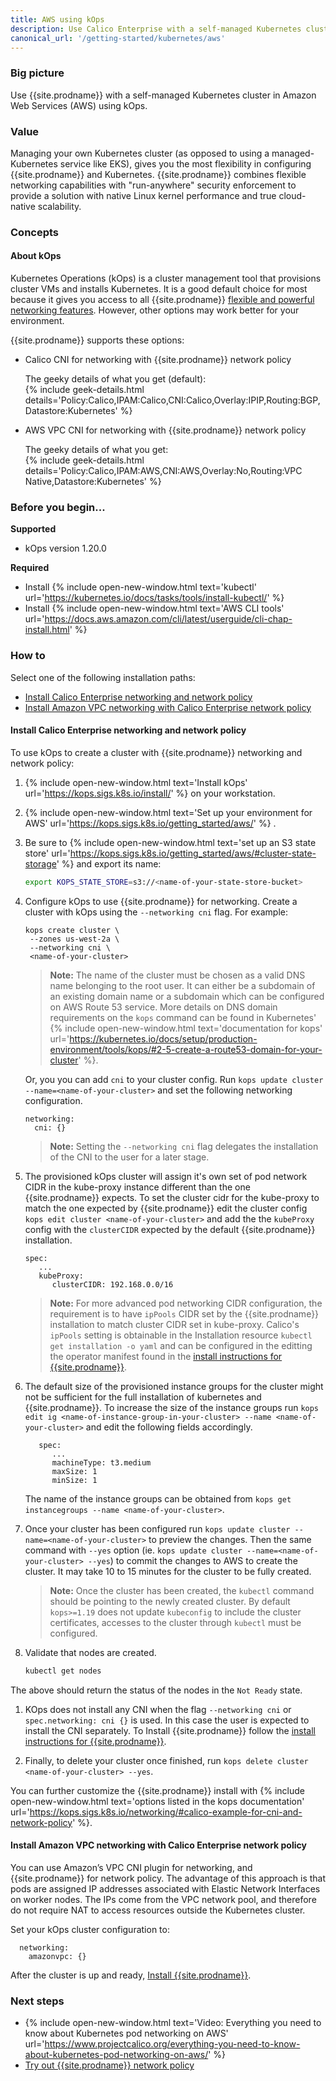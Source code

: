 ```yaml
---
title: AWS using kOps
description: Use Calico Enterprise with a self-managed Kubernetes cluster in Amazon Web Services (AWS) through kOps.
canonical_url: '/getting-started/kubernetes/aws'
---
```


### Big picture

Use {{site.prodname}} with a self-managed Kubernetes cluster in Amazon Web Services (AWS) using kOps.

### Value

Managing your own Kubernetes cluster (as opposed to using a managed-Kubernetes service like EKS), gives you the most flexibility in configuring {{site.prodname}} and Kubernetes. {{site.prodname}} combines flexible networking capabilities with "run-anywhere" security enforcement to provide a solution with native Linux kernel performance and true cloud-native scalability.

### Concepts

#### About kOps

Kubernetes Operations (kOps) is a cluster management tool that provisions cluster VMs and installs Kubernetes. It is a good default choice for most because it gives you access to all {{site.prodname}} [flexible and powerful networking features]({{site.baseurl}}/networking). However, other options may work better for your environment. 

{{site.prodname}} supports these options:

- Calico CNI for networking with {{site.prodname}} network policy 

    The geeky details of what you get (default):    
    {% include geek-details.html details='Policy:Calico,IPAM:Calico,CNI:Calico,Overlay:IPIP,Routing:BGP,Datastore:Kubernetes' %}  

- AWS VPC CNI for networking with {{site.prodname}} network policy 

    The geeky details of what you get:    
    {% include geek-details.html details='Policy:Calico,IPAM:AWS,CNI:AWS,Overlay:No,Routing:VPC Native,Datastore:Kubernetes' %}

### Before you begin...

**Supported**
- kOps version 1.20.0

**Required**
- Install {% include open-new-window.html text='kubectl' url='https://kubernetes.io/docs/tasks/tools/install-kubectl/' %}
- Install {% include open-new-window.html text='AWS CLI tools' url='https://docs.aws.amazon.com/cli/latest/userguide/cli-chap-install.html' %}

### How to

Select one of the following installation paths:

- [Install Calico Enterprise networking and network policy](#calico-enterprise-networking-and-network-policy)
- [Install Amazon VPC networking with Calico Enterprise network policy](#install-amazon-vpc-networking-with-calico-enterprise-network-policy)

#### Install Calico Enterprise networking and network policy

To use kOps to create a cluster with {{site.prodname}} networking and network policy:

1. {% include open-new-window.html text='Install kOps' url='https://kops.sigs.k8s.io/install/' %} on your workstation.
1. {% include open-new-window.html text='Set up your environment for AWS' url='https://kops.sigs.k8s.io/getting_started/aws/' %} .
1. Be sure to {% include open-new-window.html text='set up an S3 state store' url='https://kops.sigs.k8s.io/getting_started/aws/#cluster-state-storage' %} and export its name:

   ```bash
   export KOPS_STATE_STORE=s3://<name-of-your-state-store-bucket>
   ```
1. Configure kOps to use {{site.prodname}} for networking.
   Create a cluster with kOps using the `--networking cni` flag. For example:

   ```
   kops create cluster \
    --zones us-west-2a \
    --networking cni \
    <name-of-your-cluster>
   ```

      > **Note:** The name of the cluster must be chosen as a valid DNS name belonging to the root user.  It can either be a subdomain of an existing domain name or a subdomain which can be configured on AWS Route 53 service. More details on DNS domain requirements on the `kops` command can be found in Kubernetes' {% include open-new-window.html text='documentation for kops' url='https://kubernetes.io/docs/setup/production-environment/tools/kops/#2-5-create-a-route53-domain-for-your-cluster' %}.
      

   Or, you you can add `cni` to your cluster config.  Run `kops update cluster --name=<name-of-your-cluster>` and set the following networking configuration.

   ```
   networking:
     cni: {}
   ```
      > **Note:** Setting the `--networking cni` flag delegates the installation of the CNI to the user for a later stage.

1. The provisioned kOps cluster will assign it's own set of pod network CIDR in the kube-proxy instance different than the one {{site.prodname}} expects.  To set the cluster cidr for the kube-proxy to match the one expected by {{site.prodname}} edit the cluster config `kops edit cluster <name-of-your-cluster>` and add the the `kubeProxy` config with the `clusterCIDR` expected by the default {{site.prodname}} installation.  
   ```
   spec:
      ...
      kubeProxy:
         clusterCIDR: 192.168.0.0/16
   ```
      > **Note:** For more advanced pod networking CIDR configuration, the requirement is to have `ipPools` CIDR set by the {{site.prodname}} installation to match cluster CIDR set in kube-proxy.  Calico's `ipPools` setting is obtainable in the Installation resource `kubectl get installation -o yaml` and can be configured in the editting the operator manifest found in the [install instructions for {{site.prodname}}]({{site.baseurl}}/getting-started/kubernetes/generic-install).


1. The default size of the provisioned instance groups for the cluster might not be sufficient for the full installation of kubernetes and {{site.prodname}}. To increase the size of the instance groups run `kops edit ig <name-of-instance-group-in-your-cluster> --name <name-of-your-cluster>` and edit the following fields accordingly.
   ```
      spec:
         ...
         machineType: t3.medium
         maxSize: 1
         minSize: 1
   ```
   The name of the instance groups can be obtained from `kops get instancegroups --name <name-of-your-cluster>`.

1. Once your cluster has been configured run `kops update cluster --name=<name-of-your-cluster>` to preview the changes.  Then the same command with `--yes` option (ie. `kops update cluster --name=<name-of-your-cluster> --yes`) to commit the changes to AWS to create the cluster. It may take 10 to 15 minutes for the cluster to be fully created.

    > **Note:** Once the cluster has been created, the `kubectl` command should be pointing to the newly created cluster. By default `kops>=1.19` does not update `kubeconfig` to include the cluster certificates, accesses to the cluster through `kubectl` must be configured. 

1. Validate that nodes are created.

   ```bash
   kubectl get nodes
   ```
  The above should return the status of the nodes in the `Not Ready` state.

1. KOps does not install any CNI when the flag ```--networking cni``` or ```spec.networking: cni {}``` is used. In this case the user is expected to install the CNI separately.
   To Install {{site.prodname}} follow the [install instructions for {{site.prodname}}]({{site.baseurl}}/getting-started/kubernetes/generic-install).

1. Finally, to delete your cluster once finished, run `kops delete cluster <name-of-your-cluster> --yes`.

You can further customize the {{site.prodname}} install with {% include open-new-window.html text='options listed in the kops documentation' url='https://kops.sigs.k8s.io/networking/#calico-example-for-cni-and-network-policy' %}.

#### Install Amazon VPC networking with Calico Enterprise network policy

You can use Amazon’s VPC CNI plugin for networking, and {{site.prodname}} for network policy. The advantage of this approach is that pods are assigned IP addresses associated with Elastic Network Interfaces on worker nodes. The IPs come from the VPC network pool, and therefore do not require NAT to access resources outside the Kubernetes cluster.

Set your kOps cluster configuration to:

```
  networking:
    amazonvpc: {}
  ```

After the cluster is up and ready, [Install {{site.prodname}}]({{site.baseurl}}/getting-started/kubernetes/generic-install).

### Next steps

- {% include open-new-window.html text='Video: Everything you need to know about Kubernetes pod networking on AWS' url='https://www.projectcalico.org/everything-you-need-to-know-about-kubernetes-pod-networking-on-aws/' %}
- [Try out {{site.prodname}} network policy]({{site.baseurl}}/security/calico-network-policy)
